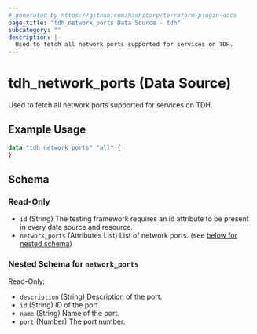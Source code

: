 ```yaml
---
# generated by https://github.com/hashicorp/terraform-plugin-docs
page_title: "tdh_network_ports Data Source - tdh"
subcategory: ""
description: |-
  Used to fetch all network ports supported for services on TDH.
---
```


# tdh_network_ports (Data Source)

Used to fetch all network ports supported for services on TDH.

## Example Usage

```terraform
data "tdh_network_ports" "all" {
}
```

<!-- schema generated by tfplugindocs -->
## Schema

### Read-Only

- `id` (String) The testing framework requires an id attribute to be present in every data source and resource.
- `network_ports` (Attributes List) List of network ports. (see [below for nested schema](#nestedatt--network_ports))

<a id="nestedatt--network_ports"></a>
### Nested Schema for `network_ports`

Read-Only:

- `description` (String) Description of the port.
- `id` (String) ID of the port.
- `name` (String) Name of the port.
- `port` (Number) The port number.


